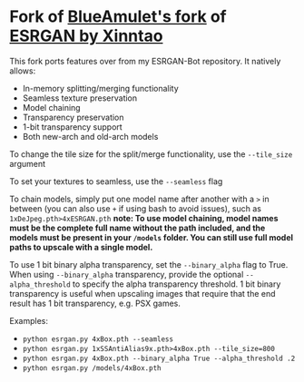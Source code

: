 # Fork of [BlueAmulet's fork](https://github.com/BlueAmulet/ESRGAN) of [ESRGAN by Xinntao](https://github.com/xinntao/ESRGAN)

This fork ports features over from my ESRGAN-Bot repository. It natively allows:

* In-memory splitting/merging functionality
* Seamless texture preservation
* Model chaining
* Transparency preservation
* 1-bit transparency support
* Both new-arch and old-arch models

To change the tile size for the split/merge functionality, use the `--tile_size` argument

To set your textures to seamless, use the `--seamless` flag

To chain models, simply put one model name after another with a `>` in between (you can also use `+` if using bash to avoid issues), such as `1xDeJpeg.pth>4xESRGAN.pth` **note: To use model chaining, model names must be the complete full name without the path included, and the models must be present in your `/models` folder. You can still use full model paths to upscale with a single model.**

To use 1 bit binary alpha transparency, set the `--binary_alpha` flag to True. When using `--binary_alpha` transparency, provide the optional `--alpha_threshold` to specify the alpha transparency threshold. 1 bit binary transparency is useful when upscaling images that require that the end result has 1 bit transparency, e.g. PSX games.

Examples:

* `python esrgan.py 4xBox.pth --seamless`
* `python esrgan.py 1xSSAntiAlias9x.pth>4xBox.pth --tile_size=800`
* `python esrgan.py 4xBox.pth --binary_alpha True --alpha_threshold .2`
* `python esrgan.py /models/4xBox.pth`
